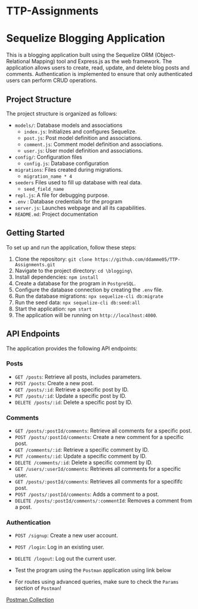 # TTP-Assignments

# Sequelize Blogging Application

This is a blogging application built using the Sequelize ORM (Object-Relational Mapping) tool and Express.js as the web framework. The application allows users to create, read, update, and delete blog posts and comments. Authentication is implemented to ensure that only authenticated users can perform CRUD operations.

## Project Structure

The project structure is organized as follows:

- `models/`: Database models and associations
  - `index.js`: Initializes and configures Sequelize.
  - `post.js`: Post model definition and associations.
  - `comment.js`: Comment model definition and associations.
  - `user.js`: User model definition and associations.
- `config/`: Configuration files
  - `config.js`: Database configuration
- `migrations`: Files created during migrations.
  - `migration_name * 4`
- `seeders` Files used to fill up database with real data.
  - `seed_field_name`
- `repl.js`: A file for debugging purpose.
- `.env` : Database credentials for the program
- `server.js`: Launches webpage and all its capabilities. 
- `README.md`: Project documentation

## Getting Started

To set up and run the application, follow these steps:

1. Clone the repository: `git clone https://github.com/ddamme05/TTP-Assignments.git`
2. Navigate to the project directory: `cd \blogging\`
3. Install dependencies: `npm install`
4. Create a database for the program in `PostgreSQL`.
5. Configure the database connection by creating the `.env` file.
6. Run the database migrations: `npx sequelize-cli db:migrate`
7. Run the seed data: `npx sequelize-cli db:seed:all`
8. Start the application: `npm start`
9. The application will be running on `http://localhost:4000`.

## API Endpoints

The application provides the following API endpoints:

### Posts

- `GET /posts`: Retrieve all posts, includes parameters.
- `POST /posts`: Create a new post.
- `GET /posts/:id`: Retrieve a specific post by ID.
- `PUT /posts/:id`: Update a specific post by ID.
- `DELETE /posts/:id`: Delete a specific post by ID.

### Comments

- `GET /posts/:postId/comments`: Retrieve all comments for a specific post.
- `POST /posts/:postId/comments`: Create a new comment for a specific post.
- `GET /comments/:id`: Retrieve a specific comment by ID.
- `PUT /comments/:id`: Update a specific comment by ID.
- `DELETE /comments/:id`: Delete a specific comment by ID.
- `GET /users/:userId/comments`: Retrieves all comments for a specific user.
- `GET /posts/:postId/comments`: Retrieves all comments for a specififc post.
- `POST /posts/:postId/comments`: Adds a comment to a post.
- `DELETE /posts/:postId/comments/:commentId`: Removes a comment from a post.

### Authentication

- `POST /signup`: Create a new user account.
- `POST /login`: Log in an existing user.
- `DELETE /logout`: Log out the current user.

- Test the program using the `Postman` application using link below

- For routes using advanced queries, make sure to check the `Params` section of `Postman`!

[Postman Collection](https://www.postman.com/ddamme/workspace/ddammepublic/collection/28379527-24982eb2-3f50-4182-9508-685d3e593179?action=share&creator=28379527)
